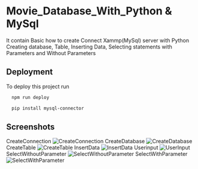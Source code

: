 
# Movie_Database_With_Python & MySql

It contain Basic how to create Connect Xammp(MySql) server with Python
Creating database, Table, Inserting Data, Selecting statements with Parameters and Without Parameters






## Deployment

To deploy this project run

```bash
  npm run deploy
```


```bash
  pip install mysql-connector
```

## Screenshots

CreateConnection
![CreateConnection](https://user-images.githubusercontent.com/61588577/143984430-9ec9aa33-7922-47d7-9361-75b55cf92b4f.PNG)
CreateDatabase
![CreateDatabase](https://user-images.githubusercontent.com/61588577/143984476-5065a032-fb40-4e20-8ea9-4c5f4ca81a13.PNG)
CreateTable
![CreateTable](https://user-images.githubusercontent.com/61588577/143984503-8b700999-3aaa-40dc-81c3-487d684b7d4c.PNG)
InsertData
![InsertData](https://user-images.githubusercontent.com/61588577/143984544-f41cbd50-0848-4c81-a0bd-392e1617cae7.PNG)
Userinput
![UserInput](https://user-images.githubusercontent.com/61588577/143993990-09a0d2b3-8956-40af-ade7-3f45bc96a48d.PNG)
SelectWithoutParameter
![SelectWithoutParameter](https://user-images.githubusercontent.com/61588577/143984602-2b2b12e7-1474-4cd4-b8c5-450951a4cf55.PNG)
SelectWithParameter
![SelectWithParameter](https://user-images.githubusercontent.com/61588577/143984626-844ed04d-8087-4fc5-88a9-1f7f300c694a.PNG)
